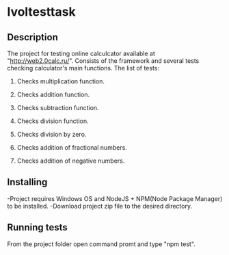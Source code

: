
# lvoltesttask
## Description

The project for testing online calculcator available at "http://web2.0calc.ru/". Consists of the framework and several tests checking 
calculator's main functions. 
The list of tests:

1. Checks multiplication function. 

2. Checks addition function.

3. Checks subtraction function.

4. Checks division function.

5. Checks division by zero.

6. Checks addition of fractional numbers.

7. Checks addition of negative numbers.

## Installing

-Project requires Windows OS and NodeJS + NPM(Node Package Manager) to be installed.
-Download project zip file to the desired directory.

## Running tests

From the project folder open command promt and type "npm test".
